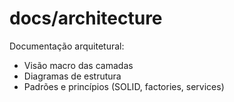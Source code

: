 # docs/architecture

Documentação arquitetural:
- Visão macro das camadas
- Diagramas de estrutura
- Padrões e princípios (SOLID, factories, services)